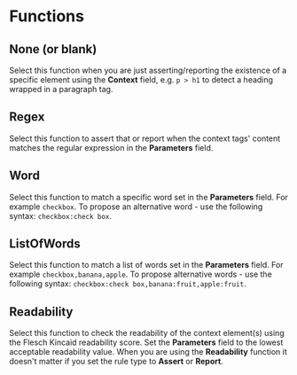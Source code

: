 # Functions 
## None (or blank)
Select this function when you are just asserting/reporting the existence of a specific element using the **Context** field, e.g. `p > h1` to detect a heading wrapped in a paragraph tag. 
## Regex
Select this function to assert that or report when the context tags' content matches the regular expression in the **Parameters** field. 
## Word
Select this function to match a specific word set in the **Parameters** field. For example `checkbox`.
To propose an alternative word - use the following syntax: `checkbox:check box`.
## ListOfWords
Select this function to match a list of words set in the **Parameters** field. For example `checkbox,banana,apple`.
To propose alternative words - use the following syntax: `checkbox:check box,banana:fruit,apple:fruit`.
## Readability
Select this function to check the readability of the context element(s) using the Flesch Kincaid readability score. Set the **Parameters** field to the lowest acceptable readability value. When you are using the **Readability** function it doesn't matter if you set the rule type to **Assert** or **Report**.
